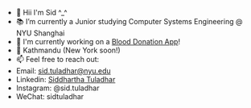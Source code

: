 - 👋 Hii I'm Sid ^_^
- 📚 I’m currently a Junior studying Computer Systems Engineering @ NYU Shanghai
- 🔭 I'm currently working on a [Blood Donation App](https://github.com/sidtuladhar/BloodNepal)!
- 📍 Kathmandu (New York soon!)
- 📫 Feel free to reach out:
- Email: sid.tuladhar@nyu.edu
- Linkedin: [Siddhartha Tuladhar](https://www.linkedin.com/in/sidtuladhar/)
- Instagram: @sid.tuladhar
- WeChat: sidtuladhar


<!--
**sidtuladhar/sidtuladhar** is a ✨ _special_ ✨ repository because its `README.md` (this file) appears on your GitHub profile.

